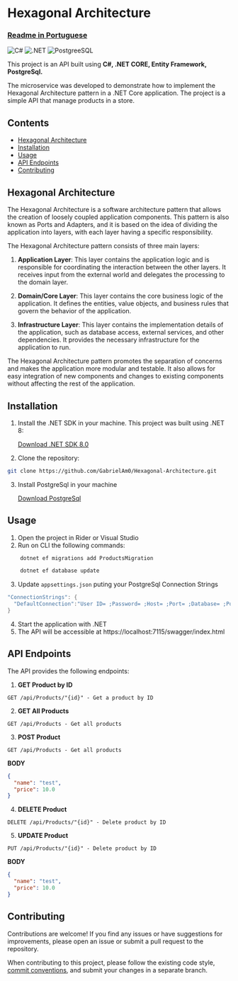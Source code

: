 # Hexagonal Architecture
### [Readme in Portuguese](https://github.com/GabrielAm0/Hexagonal-Architecture/blob/main/readme.md)


![C#](https://img.shields.io/badge/C%23-239120?style=for-the-badge&logo=c-sharp&logoColor=white)
![.NET](https://img.shields.io/badge/.NET-5C2D91?style=for-the-badge&logo=.net&logoColor=white)
![PostgreeSQL](https://img.shields.io/badge/PostgreSQL-316192?style=for-the-badge&logo=postgresql&logoColor=white)

This project is an API built using **C#, .NET CORE, Entity Framework, PostgreSql.**

The microservice was developed to demonstrate how to implement the Hexagonal Architecture pattern in a .NET Core
application. The project is a simple API that manage products in a store.

## Contents

- [Hexagonal Architecture](#hexagonal-architecture)
- [Installation](#installation)
- [Usage](#usage)
- [API Endpoints](#api-endpoints)
- [Contributing](#contributing)

## Hexagonal Architecture

The Hexagonal Architecture is a software architecture pattern that allows the creation of loosely coupled application
components. This pattern is also known as Ports and Adapters, and it is based on the idea of dividing the application
into layers, with each layer having a specific responsibility.

The Hexagonal Architecture pattern consists of three main layers:

1. **Application Layer**: This layer contains the application logic and is responsible for coordinating the interaction
   between the other layers. It receives input from the external world and delegates the processing to the domain layer.

2. **Domain/Core Layer**: This layer contains the core business logic of the application. It defines the entities, value
   objects, and business rules that govern the behavior of the application.

3. **Infrastructure Layer**: This layer contains the implementation details of the application, such as database access,
   external services, and other dependencies. It provides the necessary infrastructure for the application to run.

The Hexagonal Architecture pattern promotes the separation of concerns and makes the application more modular and
testable. It also allows for easy integration of new components and changes to existing components without affecting the
rest of the application.

## Installation

1. Install the .NET SDK in your machine. This project was built using .NET 8:

   [Download .NET SDK 8.0](https://dotnet.microsoft.com/download)


2. Clone the repository:

```bash
git clone https://github.com/GabrielAm0/Hexagonal-Architecture.git
```

3. Install PostgreSql in your machine

   [Download PostgreSql](https://www.postgresql.org/download/)

## Usage

1. Open the project in Rider or Visual Studio
2. Run on CLI the following commands:

```bash
    dotnet ef migrations add ProductsMigration
```

```bash
    dotnet ef database update
```

3. Update `appsettings.json` puting your PostgreSql Connection Strings

```csharp
"ConnectionStrings": {
  "DefaultConnection":"User ID= ;Password= ;Host= ;Port= ;Database= ;Pooling=true;"
}
```

4. Start the application with .NET
5. The API will be accessible at https://localhost:7115/swagger/index.html

## API Endpoints

The API provides the following endpoints:

1. **GET Product by ID**

```http request
GET /api/Products/"{id}" - Get a product by ID
```

2. **GET All Products**

```http request
GET /api/Products - Get all products
```

3. **POST Product**

```http request
GET /api/Products - Get all products
```

**BODY**

```json
{
  "name": "test",
  "price": 10.0
}
```

4. **DELETE Product**

```http request
DELETE /api/Products/"{id}" - Delete product by ID
```

5. **UPDATE Product**

```http request
PUT /api/Products/"{id}" - Delete product by ID
```

**BODY**

```json
{
  "name": "test",
  "price": 10.0
}
```

## Contributing

Contributions are welcome! If you find any issues or have suggestions for improvements, please open an issue or submit a
pull request to the repository.

When contributing to this project, please follow the existing code
style, [commit conventions](https://www.conventionalcommits.org/en/v1.0.0/), and submit your changes in a separate
branch.
